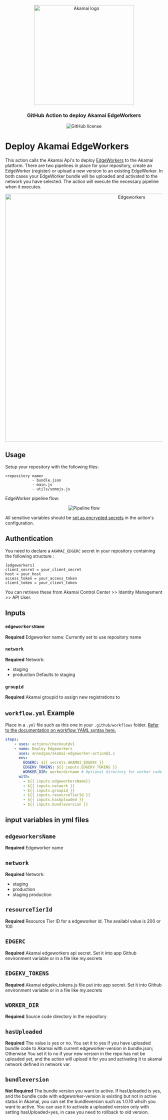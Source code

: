 <p align="center">
  <img alt="Akamai logo" width="320" height="320" src="https://www.eiseverywhere.com/file_uploads/8fca94ae15da82d17d76787b3e6a987a_logo_akamai-developer-experience-2-OL-RGB.png"/>
  <h3 align="center">GitHub Action to deploy Akamai EdgeWorkers</h3>
  <p align="center">
    <img alt="GitHub license" src="https://badgen.net/github/license/jdmevo123/akamai-purge-action?cache=300&color=green"/>
  </p>
</p>

# Deploy Akamai EdgeWorkers   

This action calls the Akamai Api's to deploy <a href="https://developer.akamai.com/akamai-edgeworkers-overview" target="_blank">EdgeWorkers</a> to the Akamai platform. There are two pipelines in place for your repository, create an EdgeWorker (register) or upload a new version to an existing EdgeWorker. In both cases your EdgeWorker bundle will be uploaded and activated to the network you have selected. The action will execute the necessary pipeline when it executes.
<p align="center">
    <img alt="Edgeworkers" width="793" src="https://developer.akamai.com/sites/default/files/inline-images/image1_20.png"/>
</p>

## Usage

Setup your repository with the following files:
```
<repository name>
            - bundle.json
            - main.js
            - utils/somejs.js
```

EdgeWorker pipeline flow:
<p align="center">
    <img alt="Pipeline flow" src="https://github.com/jdmevo123/akamai-edgeworker-action/blob/master/images/Blank%20Diagram.png"/>
</p>

All sensitive variables should be [set as encrypted secrets](https://help.github.com/en/articles/virtual-environments-for-github-actions#creating-and-using-secrets-encrypted-variables) in the action's configuration.

## Authentication

You need to declare a `AKAMAI_EDGERC` secret in your repository containing the following structure :
```
[edgeworkers]
client_secret = your_client_secret
host = your_host
access_token = your_access_token
client_token = your_client_token
```
You can retrieve these from Akamai Control Center >> Identity Management >> API User.

## Inputs

### `edgeworkersName`
**Required**
Edgeworker name: Currently set to use repository name

### `network`
**Required**
Network:
- staging
- production
Defaults to staging

### `groupid`
**Required** 
Akamai groupid to assign new registrations to

## `workflow.yml` Example

Place in a `.yml` file such as this one in your `.github/workflows` folder. [Refer to the documentation on workflow YAML syntax here.](https://help.github.com/en/articles/workflow-syntax-for-github-actions)

```yaml
steps:
    - uses: actions/checkout@v1
    - name: Deploy Edgeworkers
      uses: anne2gao/akamai-edgeworker-action@1.1
      env:
        EDGERC: ${{ secrets.AKAMAI_EDGERC }}
        EDGEKV_TOKENS: ${{ inputs.EDGEKV_TOKENS }}
        WORKER_DIR: workerdirname # Optional directory for worker code (relative)
      with:
        - ${{ inputs.edgeworkersName}}
        - ${{ inputs.network }}
        - ${{ inputs.groupid }}
        - ${{ inputs.resourceTierId }}
        - ${{ inputs.hasUploaded }}
        - ${{ inputs.bundleversion }}
```

## input variables in yml files
## `edgeworkersName`
**Required**
Edgeworker name

## `network`
**Required**
Network:
- staging
- production
- staging production

## `resourceTierId`
**Required** 
Resource Tier ID for a edgeworker id. The availabl value is 200 or 100

## `EDGERC`
**Required** 
Akamai edgeworkers api secret. Set it into app Github environment variable or in a file like my.secrets

## `EDGEKV_TOKENS`
**Required** 
Akamai edgekv_tokens.js file put into app secret. Set it into Github environment variable or in a file like my.secrets

## `WORKER_DIR`
**Required** 
Source code directory in the repository

## `hasUploaded`
**Required** 
The value is yes or no. You set it to yes if you have uploaded bundle code to Akamai with current edgeworker-version in bundle.json; Otherwise You set it to no if your new version in the repo has not be uploaded yet, and the action will upload it for you and activating it to akamai network defined in network var.

## `bundleversion`
**Not Required** 
The bundle version you want to active. If hasUploaded is yes, and the bundle code with edgeworker-version is existing but not in active status in Akamai, you can set the bundleversion such as 1.0.10 whcih you want to active. You can use it to activate a uploaded version only with setting hasUploaded=yes, in case you need to rollback to old version.
